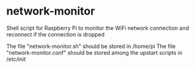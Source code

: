 network-monitor
===============

Shell script for Raspberry Pi to monitor the WiFi network connection and reconnect if the connection is dropped

The file "network-monitor.sh" should be stored in /home/pi
The file "network-monitor.conf" should be stored among the upstart scripts in /etc/init
